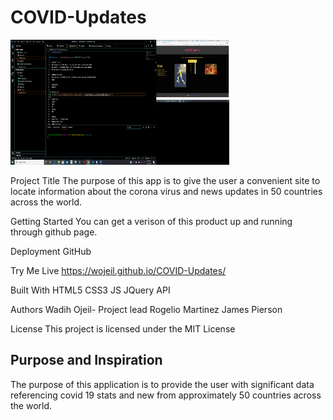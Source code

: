 # COVID-Updates

<img src= "./Assets/appImage.png" width="350" height="200">

Project Title
The purpose of this app is to give the user a convenient site
to locate information about the corona virus and news updates
in 50 countries across the world.

Getting Started
You can get a verison of this product up and running through github
page.

Deployment
GitHub

Try Me Live
<a href="https://wojeil.github.io/COVID-Updates/">https://wojeil.github.io/COVID-Updates/</a>

Built With
HTML5
CSS3
JS
JQuery
API

Authors
Wadih Ojeil- Project lead
Rogelio Martinez
James Pierson

License
This project is licensed under the MIT License

## Purpose and Inspiration
The purpose of this application is to provide the user with significant data referencing covid 19 stats and new from approximately 50 countries across the world.

